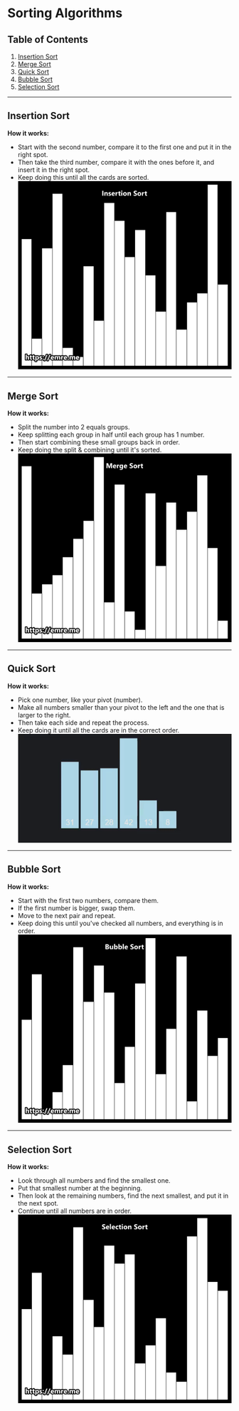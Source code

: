 # Sorting Algorithms

## Table of Contents
1. [Insertion Sort](#insertion-sort)
2. [Merge Sort](#merge-sort)
3. [Quick Sort](#quick-sort)
4. [Bubble Sort](#bubble-sort)
5. [Selection Sort](#selection-sort)

---

## Insertion Sort
**How it works:**
- Start with the second number, compare it to the first one and put it in the right spot.
- Then take the third number, compare it with the ones before it, and insert it in the right spot.
- Keep doing this until all the cards are sorted.
![insertionSort](../img/insertion.gif)
---

## Merge Sort
**How it works:**
- Split the number into 2 equals groups.
- Keep splitting each group in half until each group has 1 number.
- Then start combining these small groups back in order.
- Keep doing the split & combining until it's sorted.
![mergeSort](../img/merge.gif)
---

## Quick Sort
**How it works:**
- Pick one number, like your pivot (number).
- Make all numbers smaller than your pivot to the left and the one that is larger to the right.
- Then take each side and repeat the process.
- Keep doing it until all the cards are in the correct order.
![quickSort](../img/quick-sort.gif)
---

## Bubble Sort
**How it works:**
- Start with the first two numbers, compare them.
- If the first number is bigger, swap them.
- Move to the next pair and repeat.
- Keep doing this until you've checked all numbers, and everything is in order.
![bubbleSort](../img/bubble.gif)
---

## Selection Sort
**How it works:**
- Look through all numbers and find the smallest one.
- Put that smallest number at the beginning.
- Then look at the remaining numbers, find the next smallest, and put it in the next spot.
- Continue until all numbers are in order.
![selectionSort](../img/selection.gif)